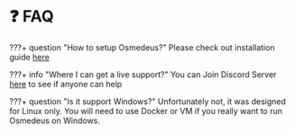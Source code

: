 # :question: FAQ

???+ question "How to setup Osmedeus?"
    Please check out installation guide [here](/installation/) 

???+ info "Where I can get a live support?"
    You can Join Discord Server [here](https://discord.gg/gy4SWhpaPU) to see if anyone can help

???+ question "Is it support Windows?"
    Unfortunately not, it was designed for Linux only. You will need to use Docker or VM if you really want to run Osmedeus on Windows.

